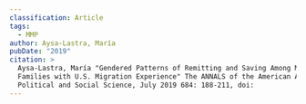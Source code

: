 ```yaml
---
classification: Article
tags:
  - MMP
author: Aysa-Lastra, María
pubDate: "2019"
citation: >
  Aysa-Lastra, María "Gendered Patterns of Remitting and Saving Among Mexican
  Families with U.S. Migration Experience" The ANNALS of the American Academy of
  Political and Social Science, July 2019 684: 188-211, doi:
---
```

